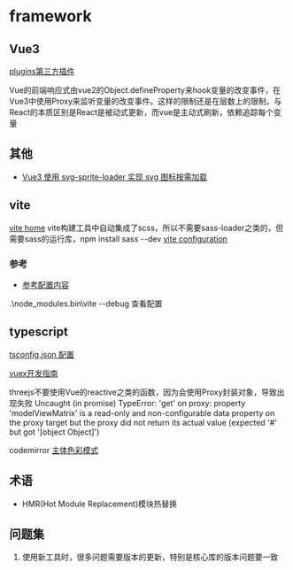 # framework

## Vue3

[plugins第三方插件](https://github.com/vuejs/awesome-vue#components--libraries)

Vue的前端响应式由vue2的Object.defineProperty来hook变量的改变事件，在Vue3中使用Proxy来监听变量的改变事件。这样的限制还是在层数上的限制，与React的本质区别是React是被动式更新，而vue是主动式刷新，依赖追踪每个变量


## 其他
- [Vue3 使用 svg-sprite-loader 实现 svg 图标按需加载](https://cloud.tencent.com/developer/article/1764171)

## vite

[vite home](https://cn.vitejs.dev/)
vite构建工具中自动集成了scss，所以不需要sass-loader之类的，但需要sass的运行库，npm install sass --dev
[vite configuration](https://vitejs.dev/config/)
### 参考
- [参考配置内容](https://gitee.com/xkrumeng/vite-vue3-scaffold/tree/master)

.\node_modules\.bin\vite --debug
查看配置

## typescript

[tsconfig.json 配置](https://www.tslang.cn/docs/handbook/tsconfig-json.html)

[vuex开发指南](https://vuex.vuejs.org/zh/guide/)

threejs不要使用Vue的reactive之类的函数，因为会使用Proxy封装对象，导致出现失败
Uncaught (in promise) TypeError: 'get' on proxy: property 'modelViewMatrix' is a read-only and non-configurable data property on the proxy target but the proxy did not return its actual value (expected '#<Matrix4>' but got '[object Object]')

codemirror
[主体色彩模式](https://codemirror.net/demo/theme.html)

## 术语

- HMR(Hot Module Replacement)模块热替换

## 问题集

1. 使用新工具时，很多问题需要版本的更新，特别是核心库的版本问题要一致